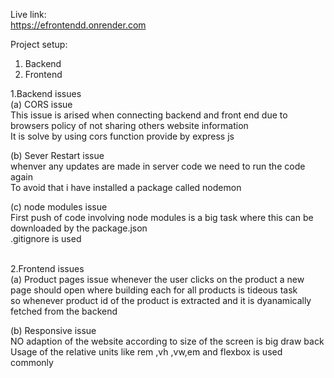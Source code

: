   Live  link:  
  https://efrontendd.onrender.com

  Project setup: 
  1. Backend
  2. Frontend

  1.Backend issues<br>
   (a) CORS issue<br>
   This issue is arised when connecting backend and front end due to browsers policy of not sharing others website information<br>
   It is solve by using cors function provide by express js<br>
   
   (b) Sever Restart issue<br>
    whenver any updates are made in server code we need to run the code again<br>
    To avoid that i have installed a package called nodemon<br>
   
   (c)  node modules issue<br>
   First push of code involving node modules is a big task where this can be downloaded by the package.json<br>
   .gitignore is used<br><br>
   
   2.Frontend issues<br>
   (a) Product pages issue
   whenever the user clicks on the product a new page should open where building each for all products is tideous task<br>
   so whenever product id of the product is extracted and it is dyanamically fetched from the backend<br>
   
   (b)  Responsive issue<br>
   NO adaption of the website according to size of the screen is big draw back<br>
   Usage of the relative units like rem ,vh ,vw,em and flexbox is used  commonly<br>


 
   
   
